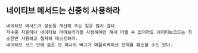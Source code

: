 ## 네이티브 메서드는 신중히 사용하라
```
네이티브 메서드가 성능을 개선해 주는 일은 많지 않다.
저수준 자원이나 네이티브 라이브러리를 사용해야만 해서 어쩔 수 없더라도 네이티브코드는 최소한만 사용하고 철저히 테스트하라.
네이티브 코드 안에 숨은 단 하나의 버그가 애플리케이션 전체를 훼손할 수도 있다.
```
